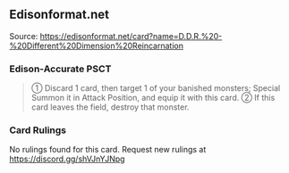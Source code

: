 
## Edisonformat.net

Source: https://edisonformat.net/card?name=D.D.R.%20-%20Different%20Dimension%20Reincarnation

### Edison-Accurate PSCT

> ① Discard 1 card, then target 1 of your banished monsters; Special Summon it in Attack Position, and equip it with this card.
> ② If this card leaves the field, destroy that monster.

### Card Rulings

No rulings found for this card. Request new rulings at https://discord.gg/shVJnYJNpg
            